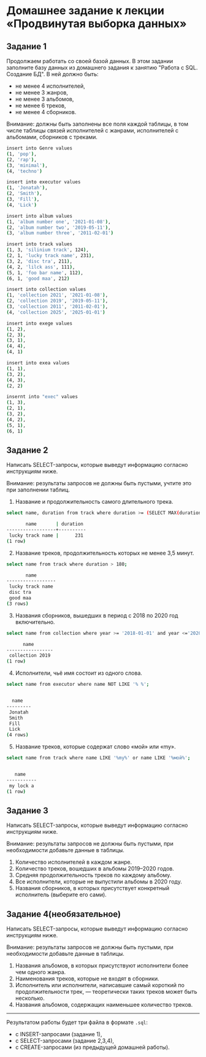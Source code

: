 # Домашнее задание к лекции «Продвинутая выборка данных»

## Задание 1

Продолжаем работать со своей базой данных. В этом задании заполните базу данных из домашнего задания к занятию "Работа с SQL. Создание БД". В ней должно быть:

- не менее 4 исполнителей,
- не менее 3 жанров,
- не менее 3 альбомов,
- не менее 6 треков,
- не менее 4 сборников.

Внимание: должны быть заполнены все поля каждой таблицы, в том числе таблицы связей исполнителей с жанрами, исполнителей с альбомами, сборников с треками.

```bash
insert into Genre values
(1, 'pop'),
(2, 'rap'),
(3, 'minimal'),
(4, 'techno')

insert into executor values
(1, 'Jonatah'),
(2, 'Smith'),
(3, 'Fill'),
(4, 'Lick')

insert into album values
(1, 'album number one', '2021-01-08'),
(2, 'album number two', '2019-05-11'),
(3, 'album number three', '2011-02-01')

insert into track values
(1, 3, 'silinium track', 124),
(2, 1, 'lucky track name', 231),
(3, 2, 'disc tra', 211),
(4, 2, 'lilck ass', 111),
(5, 1, 'foo bar name', 112),
(6, 1, 'good maa', 212)

insert into collection values
(1, 'collection 2021', '2021-01-08'),
(2, 'collection 2019', '2019-05-11'),
(3, 'collection 2011', '2011-02-01'),
(4, 'collection 2025', '2025-01-01')

insert into exege values
(1, 2),
(2, 3),
(3, 1),
(4, 4),
(4, 1)

insert into exea values
(1, 1),
(3, 2),
(4, 3),
(2, 2)

inserпt into "exec" values
(1, 3),
(2, 1),
(3, 2),
(4, 2),
(5, 1),
(6, 1)
```

## Задание 2

Написать SELECT-запросы, которые выведут информацию согласно инструкциям ниже.

Внимание: результаты запросов не должны быть пустыми, учтите это при заполнении таблиц.

1. Название и продолжительность самого длительного трека.  

```bash
select name, duration from track where duration >= (SELECT MAX(duration) from track)

       name       | duration 
------------------+----------
 lucky track name |      231
(1 row)

```
2. Название треков, продолжительность которых не менее 3,5 минут.  
```bash
select name from track where duration > 180;

       name       
------------------
 lucky track name
 disc tra
 good maa
(3 rows)

```
3. Названия сборников, вышедших в период с 2018 по 2020 год включительно.  
```bash
select name from collection where year >= '2018-01-01' and year <='2020-12-31';

      name       
-----------------
 collection 2019
(1 row)

```
4. Исполнители, чьё имя состоит из одного слова.  
```bash
select name from executor where name NOT LIKE '% %';


  name   
---------
 Jonatah
 Smith
 Fill
 Lick
(4 rows)
```
5. Название треков, которые содержат слово «мой» или «my».
```bash
select name from track where name LIKE '%my%' or name LIKE '%мой%';


   name    
-----------
 my lock a
(1 row)

```


## Задание 3

Написать SELECT-запросы, которые выведут информацию согласно инструкциям ниже.

Внимание: результаты запросов не должны быть пустыми, при необходимости добавьте данные в таблицы.

1. Количество исполнителей в каждом жанре.
2. Количество треков, вошедших в альбомы 2019–2020 годов.
3. Средняя продолжительность треков по каждому альбому.
4. Все исполнители, которые не выпустили альбомы в 2020 году.
5. Названия сборников, в которых присутствует конкретный исполнитель (выберите его сами).


## Задание 4(необязательное)

Написать SELECT-запросы, которые выведут информацию согласно инструкциям ниже.

Внимание: результаты запросов не должны быть пустыми, при необходимости добавьте данные в таблицы.

1. Названия альбомов, в которых присутствуют исполнители более чем одного жанра.
2. Наименования треков, которые не входят в сборники.
3. Исполнитель или исполнители, написавшие самый короткий по продолжительности трек, — теоретически таких треков может быть несколько.
4. Названия альбомов, содержащих наименьшее количество треков.

---

Результатом работы будет три файла в формате `.sql`:

- с INSERT-запросами (задание 1),
- с SELECT-запросами (задание 2,3,4),
- с CREATE-запросами (из предыдущей домашней работы).
